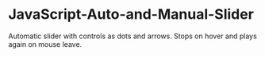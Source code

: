 # JavaScript-Auto-and-Manual-Slider

Automatic slider with controls as dots and arrows. Stops on hover and plays again on mouse leave. 
